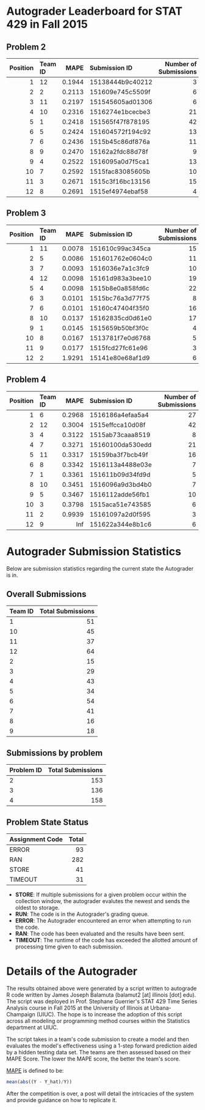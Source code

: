Autograder Leaderboard for STAT 429 in Fall 2015
================================================

Problem 2
---------

|  Position| Team ID |    MAPE| Submission ID    |  Number of Submissions|
|---------:|:--------|-------:|:-----------------|----------------------:|
|         1| 12      |  0.1944| 15138444b9c40212 |                      3|
|         2| 2       |  0.2113| 151609e745c5509f |                      6|
|         3| 11      |  0.2197| 151545605ad01306 |                      6|
|         4| 10      |  0.2316| 1516274e1bcecbe3 |                     21|
|         5| 1       |  0.2418| 151565f47f878195 |                     42|
|         6| 5       |  0.2424| 151604572f194c92 |                     13|
|         7| 6       |  0.2436| 1515b45c86df876a |                     11|
|         8| 9       |  0.2470| 15162a2fdc88d78f |                      9|
|         9| 4       |  0.2522| 1516095a0d7f5ca1 |                     13|
|        10| 7       |  0.2592| 1515fac83085605b |                     10|
|        11| 3       |  0.2671| 1515c3f16bc13156 |                     15|
|        12| 8       |  0.2691| 1515ef4974ebaf58 |                      4|

Problem 3
---------

|  Position| Team ID |    MAPE| Submission ID    |  Number of Submissions|
|---------:|:--------|-------:|:-----------------|----------------------:|
|         1| 11      |  0.0078| 151610c99ac345ca |                     15|
|         2| 5       |  0.0086| 151601762e0604c0 |                     11|
|         3| 7       |  0.0093| 1516036e7a1c3fc9 |                     10|
|         4| 12      |  0.0098| 15161d983a3bee10 |                     19|
|         5| 4       |  0.0098| 1515b8e0a858fd6c |                     22|
|         6| 3       |  0.0101| 1515bc76a3d77f75 |                      8|
|         7| 6       |  0.0101| 15160c47404f35f0 |                     16|
|         8| 10      |  0.0137| 15162835cd0d61e0 |                     17|
|         9| 1       |  0.0145| 1515659b50bf3f0c |                      4|
|        10| 8       |  0.0167| 1513781f7e0d6768 |                      5|
|        11| 9       |  0.0177| 1515fcd27fc61e96 |                      3|
|        12| 2       |  1.9291| 15141e80e68af1d9 |                      6|

Problem 4
---------

|  Position| Team ID |    MAPE| Submission ID    |  Number of Submissions|
|---------:|:--------|-------:|:-----------------|----------------------:|
|         1| 6       |  0.2968| 1516186a4efaa5a4 |                     27|
|         2| 12      |  0.3004| 1515effcca10d08f |                     42|
|         3| 4       |  0.3122| 1515ab73caaa8519 |                      8|
|         4| 7       |  0.3271| 15160100da530edd |                     21|
|         5| 11      |  0.3317| 15159ba3f7bcb49f |                     16|
|         6| 8       |  0.3342| 1516113a4488e03e |                      7|
|         7| 1       |  0.3361| 151611b09d34fd9d |                      5|
|         8| 10      |  0.3451| 1516096a9d3bd4b0 |                      7|
|         9| 5       |  0.3467| 1516112adde56fb1 |                     10|
|        10| 3       |  0.3798| 1515aca51e743585 |                      6|
|        11| 2       |  0.9939| 15161097a2d0f595 |                      3|
|        12| 9       |     Inf| 151622a344e8b1c6 |                      6|

Autograder Submission Statistics
================================

Below are submission statistics regarding the current state the Autograder is in.

Overall Submissions
-------------------

| Team ID |  Total Submissions|
|:--------|------------------:|
| 1       |                 51|
| 10      |                 45|
| 11      |                 37|
| 12      |                 64|
| 2       |                 15|
| 3       |                 29|
| 4       |                 43|
| 5       |                 34|
| 6       |                 54|
| 7       |                 41|
| 8       |                 16|
| 9       |                 18|

Submissions by problem
----------------------

| Problem ID |  Total Submissions|
|:-----------|------------------:|
| 2          |                153|
| 3          |                136|
| 4          |                158|

Problem State Status
--------------------

| Assignment Code |  Total|
|:----------------|------:|
| ERROR           |     93|
| RAN             |    282|
| STORE           |     41|
| TIMEOUT         |     31|

-   **STORE**: If multiple submissions for a given problem occur within the collection window, the autograder evalutes the newest and sends the oldest to storage.
-   **RUN**: The code is in the Autograder's grading queue.
-   **ERROR**: The Autograder encountered an error when attempting to run the code.
-   **RAN**: The code has been evaluated and the results have been sent.
-   **TIMEOUT**: The runtime of the code has exceeded the allotted amount of processing time given to each submission.

Details of the Autograder
=========================

The results obtained above were generated by a script written to autograde R code written by James Joseph Balamuta (balamut2 [at] illinois [dot] edu). The script was deployed in Prof. Stephane Guerrier's STAT 429 Time Series Analysis course in Fall 2015 at the University of Illinois at Urbana-Champaign (UIUC). The hope is to increase the adoption of this script across all modeling or programming method courses within the Statistics department at UIUC.

The script takes in a team's code submission to create a model and then evaluates the model's effectiveness using a 1-step forward prediction aided by a hidden testing data set. The teams are then assessed based on their MAPE Score. The lower the MAPE score, the better the team's score.

[MAPE](https://en.wikipedia.org/wiki/Mean_absolute_percentage_error) is defined to be:

``` r
mean(abs((Y - Y_hat)/Y))
```

After the competition is over, a post will detail the intricacies of the system and provide guidance on how to replicate it.
